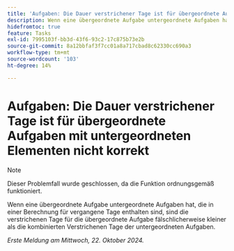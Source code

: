 ```yaml
---
title: 'Aufgaben: Die Dauer verstrichener Tage ist für übergeordnete Aufgaben mit untergeordneten Elementen nicht korrekt'
description: Wenn eine übergeordnete Aufgabe untergeordnete Aufgaben hat, die in einer Berechnung für vergangene Tage enthalten sind, sind die verstrichenen Tage für die übergeordnete Aufgabe fälschlicherweise kleiner als die kombinierten Verstrichenen Tage der untergeordneten Aufgaben.
hidefromtoc: true
feature: Tasks
exl-id: 7995103f-bb3d-43f6-93c2-17c875b73e2b
source-git-commit: 8a12bbfaf3f7cc01a8a717cbad8c62330cc690a3
workflow-type: tm+mt
source-wordcount: '103'
ht-degree: 14%

---
```


# Aufgaben: Die Dauer verstrichener Tage ist für übergeordnete Aufgaben mit untergeordneten Elementen nicht korrekt

>[!NOTE]
>
>Dieser Problemfall wurde geschlossen, da die Funktion ordnungsgemäß funktioniert.

Wenn eine übergeordnete Aufgabe untergeordnete Aufgaben hat, die in einer Berechnung für vergangene Tage enthalten sind, sind die verstrichenen Tage für die übergeordnete Aufgabe fälschlicherweise kleiner als die kombinierten Verstrichenen Tage der untergeordneten Aufgaben.

_Erste Meldung am Mittwoch, 22. Oktober 2024._
